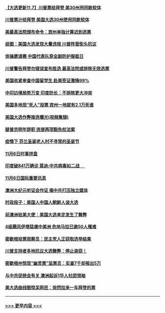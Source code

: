 #### [【大选更新11.7】川普票给拜登 美30州用同款软体](../pages/prog202/a102981406.md?t=11072351) 
#### [川普票计给拜登 美国大选30州使用同款软体](../pages/prog202/a102981387.md?t=11072351) 
#### [美最高法院颁布命令：宾州单独计算迟到选票](../pages/prog202/a102981329.md?t=11072351) 
#### [组图：美国大选发现大量违规 川普阵营街头抗议](../pages/prog202/a102981133.md?t=11072351) 
#### [体操邀请赛 中国代表队穿全副防护服抵日](../pages/prog202/a102981150.md?t=11072351) 
#### [川普警告拜登勿错误宣布胜选 最高法院或排除无效选票](../pages/prog202/a102981091.md?t=11072351) 
#### [美国收紧审查中国留学生 赴美签证激降99%](../pages/prog202/a102981128.md?t=11072351) 
#### [中印边境局势万变 印度防长：不排除更大冲突](../pages/prog202/a102981116.md?t=11072351) 
#### [美国多地现“死人”投票 宾州一地就有2.1万死者](../pages/prog202/a102981089.md?t=11072351) 
#### [美国大选作弊接连曝光(视频集锦)](../pages/prog202/a102981021.md?t=11072351) 
#### [疑普京明年辞职 连提两项豁免权法案](../pages/prog202/a102980685.md?t=11072351) 
#### [疫情下 芬兰圣诞老人村不寻常的圣诞节](../pages/prog202/a102980913.md?t=11072351) 
#### [11月6日时事拼盘](../pages/prog202/a102980906.md?t=11072351) 
#### [印度破841万确诊 莫迪:中共病毒如二战  　](../pages/prog202/a102980750.md?t=11072351) 
#### [11月6日国际重要讯息](../pages/prog202/a102980583.md?t=11072351) 
#### [澳洲大纪元听证会作证 揭中共打压独立媒体](../pages/prog202/a102980509.md?t=11072351) 
#### [时政段子：美国人中国人朝鲜人谈大选](../pages/prog202/a102980510.md?t=11072351) 
#### [前澳洲驻美大使：美国大选肯定发生了舞弊](../pages/prog202/a102980492.md?t=11072351) 
#### [4级飓风伊塔猛袭中美洲 危地马拉已逾50人罹难](../pages/prog202/a102980382.md?t=11072351) 
#### [密歇根投票观察员：民主党人正窃取选举结果](../pages/prog202/a102980312.md?t=11072351) 
#### [川普支持者多地抗议大选舞弊：停止盗窃！](../pages/prog202/a102980292.md?t=11072351) 
#### [密歇根州惊现“幽灵票”监票员：实查7千却报出5万](../pages/prog202/a102980278.md?t=11072351) 
#### [与中共促统会有关 澳洲起诉1华人社团领袖](../pages/prog202/a102979677.md?t=11072351) 
#### [美大选曲线图惊呆网民：突然拉来一车拜登的票](../pages/prog202/a102980229.md?t=11072351) 

----
#### [ >>> 更早内容 <<< ](../indexes/prog202-earlier.md)
